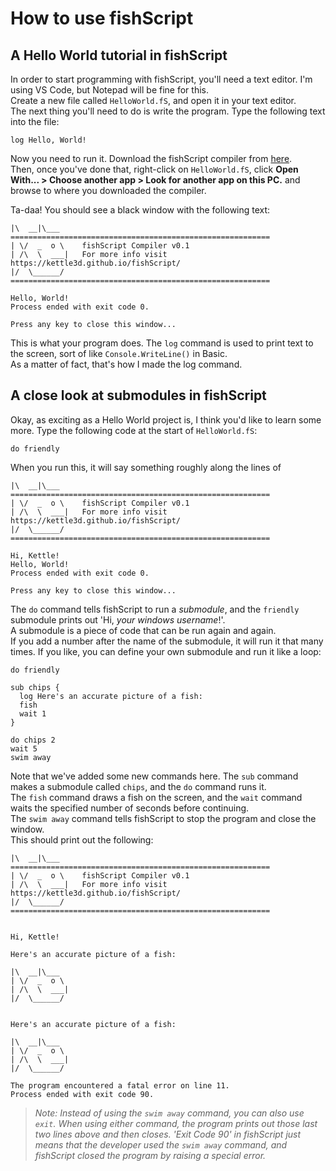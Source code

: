 How to use fishScript
===

A Hello World tutorial in fishScript
---

In order to start programming with fishScript, you'll need a text editor. I'm using VS Code, but Notepad will be fine for this.  
Create a new file called `HelloWorld.fS`, and open it in your text editor.  
The next thing you'll need to do is write the program. Type the following text into the file:  
```
log Hello, World!
```

Now you need to run it. Download the fishScript compiler from [here](https://github.com/Kettle3D/fishScript/releases/download/v0.1.2/FS.exe).  
Then, once you've done that, right-click on `HelloWorld.fS`, click **Open With... > Choose another app > Look for another app on this PC.** and browse to where you downloaded the compiler. 

Ta-daa! You should see a black window with the following text:
```
|\  __|\___     ==========================================================
| \/  _  o \    fishScript Compiler v0.1
| /\  \  ___|   For more info visit https://kettle3d.github.io/fishScript/
|/  \______/    ==========================================================

Hello, World!
Process ended with exit code 0.

Press any key to close this window...
```

This is what your program does. The `log` command is used to print text to the screen, sort of like `Console.WriteLine()` in Basic.  
As a matter of fact, that's how I made the log command.

A close look at submodules in fishScript
---

Okay, as exciting as a Hello World project is, I think you'd like to learn some more. Type the following code at the start of `HelloWorld.fS`:
```
do friendly
```
When you run this, it will say something roughly along the lines of
```
|\  __|\___     ==========================================================
| \/  _  o \    fishScript Compiler v0.1
| /\  \  ___|   For more info visit https://kettle3d.github.io/fishScript/
|/  \______/    ==========================================================

Hi, Kettle!
Hello, World!
Process ended with exit code 0.

Press any key to close this window...
```
The `do` command tells fishScript to run a *submodule*, and the `friendly` submodule prints out 'Hi, *your windows username*!'.  
A submodule is a piece of code that can be run again and again.  
If you add a number after the name of the submodule, it will run it that many times. If you like, you can define your own submodule and run it like a loop:
```
do friendly

sub chips {
  log Here's an accurate picture of a fish:
  fish
  wait 1
}

do chips 2
wait 5
swim away
```
Note that we've added some new commands here. The `sub` command makes a submodule called `chips`, and the `do` command runs it.  
The `fish` command draws a fish on the screen, and the `wait` command waits the specified number of seconds before continuing.  
The `swim away` command tells fishScript to stop the program and close the window.  
This should print out the following:
```
|\  __|\___     ==========================================================
| \/  _  o \    fishScript Compiler v0.1
| /\  \  ___|   For more info visit https://kettle3d.github.io/fishScript/
|/  \______/    ==========================================================


Hi, Kettle!

Here's an accurate picture of a fish:

|\  __|\___
| \/  _  o \
| /\  \  ___|
|/  \______/


Here's an accurate picture of a fish:

|\  __|\___
| \/  _  o \
| /\  \  ___|
|/  \______/

The program encountered a fatal error on line 11.
Process ended with exit code 90.
```
> *Note: Instead of using the `swim away` command, you can also use `exit`. When using either command, the program prints out those last two lines above and then closes. 'Exit Code 90' in fishScript just means that the developer used the `swim away` command, and fishScript closed the program by raising a special error.*
